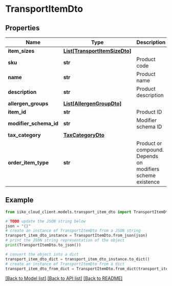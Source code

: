 # TransportItemDto


## Properties

Name | Type | Description | Notes
------------ | ------------- | ------------- | -------------
**item_sizes** | [**List[TransportItemSizeDto]**](TransportItemSizeDto.md) |  | [optional] 
**sku** | **str** | Product code | [optional] 
**name** | **str** | Product name | [optional] 
**description** | **str** | Product description | [optional] 
**allergen_groups** | [**List[AllergenGroupDto]**](AllergenGroupDto.md) |  | [optional] 
**item_id** | **str** | Product ID | [optional] 
**modifier_schema_id** | **str** | Modifier schema ID | [optional] 
**tax_category** | [**TaxCategoryDto**](TaxCategoryDto.md) |  | [optional] 
**order_item_type** | **str** | Product or compound. Depends on modifiers scheme existence | [optional] 

## Example

```python
from iiko_cloud_client.models.transport_item_dto import TransportItemDto

# TODO update the JSON string below
json = "{}"
# create an instance of TransportItemDto from a JSON string
transport_item_dto_instance = TransportItemDto.from_json(json)
# print the JSON string representation of the object
print(TransportItemDto.to_json())

# convert the object into a dict
transport_item_dto_dict = transport_item_dto_instance.to_dict()
# create an instance of TransportItemDto from a dict
transport_item_dto_from_dict = TransportItemDto.from_dict(transport_item_dto_dict)
```
[[Back to Model list]](../README.md#documentation-for-models) [[Back to API list]](../README.md#documentation-for-api-endpoints) [[Back to README]](../README.md)


